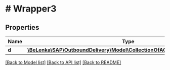 # # Wrapper3

## Properties

Name | Type | Description | Notes
------------ | ------------- | ------------- | -------------
**d** | [**\BeLenka\SAP\OutboundDelivery\Model\CollectionOfAOutbDeliveryItemTextType**](CollectionOfAOutbDeliveryItemTextType.md) |  | [optional]

[[Back to Model list]](../../README.md#models) [[Back to API list]](../../README.md#endpoints) [[Back to README]](../../README.md)
